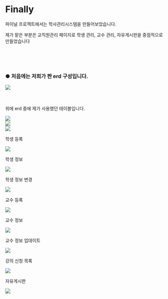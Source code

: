 # Finally

<p>파이널 프로젝트에서는 학사관리시스템을 만들어보았습니다.</p>
<p>제가 맡은 부분은 교직원관리 페이지로 학생 관리, 교수 관리, 자유게시판을 중점적으로 만들었습니다</p>
<br/>
<br/>
<br/>
<h3>● 처음에는 저희가 짠 erd 구성입니다. </h3>
<div>
  <img src="https://user-images.githubusercontent.com/54519603/75852062-799c1480-5e2e-11ea-8169-4525aefd5cd6.PNG">
</div>
<br/>
<br/>
<p>위에 erd 중에 제가 사용했던 테이블입니다.</p>
<div>
  <img src="https://user-images.githubusercontent.com/54519603/75855345-66d90e00-5e35-11ea-926f-c9a01792cb3c.PNG">
</div>

<div>
  <img src="https://user-images.githubusercontent.com/54519603/75855686-25952e00-5e36-11ea-9f13-48a7c3338371.jpg">
</div>
<div>
  <img src="https://user-images.githubusercontent.com/54519603/75855690-275ef180-5e36-11ea-89f4-0856dd180297.jpg">
</div>
<p>학생 등록</p>
<div>
  <img src="https://user-images.githubusercontent.com/54519603/75856134-0cd94800-5e37-11ea-9a88-227bbd7227fa.PNG">
</div>
<p>학생 정보 </p> 
<div>
  <img src="https://user-images.githubusercontent.com/54519603/75856139-0ea30b80-5e37-11ea-86ad-95aa345063bc.PNG">
</div>
<p>학생 정보 변경</p>
<div>
  <img src="https://user-images.githubusercontent.com/54519603/75856136-0e0a7500-5e37-11ea-8493-f00d9b734114.PNG">
</div>
<p>교수 등록</p>
<div>
  <img src="https://user-images.githubusercontent.com/54519603/75856128-0ba81b00-5e37-11ea-8b7f-81d594aa467c.PNG">
</div>
<p>교수 정보 </p>
<div>
  <img src="https://user-images.githubusercontent.com/54519603/75856130-0c40b180-5e37-11ea-8210-51db552ce49f.PNG">
</div>
<p>교수 정보 업데이트</p>
<div>
  <img src="https://user-images.githubusercontent.com/54519603/75856126-0a76ee00-5e37-11ea-8e07-087b6572d924.PNG">
</div>
<p>강의 신청 목록</p>
<div>
  <img src="https://user-images.githubusercontent.com/54519603/75856124-0945c100-5e37-11ea-9f5f-13d35d6c8559.PNG">
</div>
<p>자유게시판</p>
<div>
  <img src="https://user-images.githubusercontent.com/54519603/75856131-0cd94800-5e37-11ea-8eff-9dc716fbf84c.PNG">
</div>
